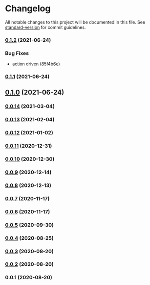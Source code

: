 # Changelog

All notable changes to this project will be documented in this file. See [standard-version](https://github.com/conventional-changelog/standard-version) for commit guidelines.

### [0.1.2](https://github.com/adventurer-tech/kanban-sdk-js/compare/v0.1.1...v0.1.2) (2021-06-24)


### Bug Fixes

* action driven ([85f4b6e](https://github.com/adventurer-tech/kanban-sdk-js/commit/85f4b6e69ad9cc4c5389c49203cd3d31e77cf354))

### [0.1.1](https://github.com/adventurer-tech/kanban-sdk-js/compare/v0.1.0...v0.1.1) (2021-06-24)

## [0.1.0](https://github.com/36node/kanban-sdk-js/compare/v0.0.14...v0.1.0) (2021-06-24)

### [0.0.14](https://github.com/36node/kanban-sdk-js/compare/v0.0.13...v0.0.14) (2021-03-04)

### [0.0.13](https://github.com/36node/kanban-sdk-js/compare/v0.0.12...v0.0.13) (2021-02-04)

### [0.0.12](https://github.com/36node/kanban-sdk-js/compare/v0.0.11...v0.0.12) (2021-01-02)

### [0.0.11](https://github.com/36node/kanban-sdk-js/compare/v0.0.10...v0.0.11) (2020-12-31)

### [0.0.10](https://github.com/36node/kanban-sdk-js/compare/v0.0.9...v0.0.10) (2020-12-30)

### [0.0.9](https://github.com/36node/kanban-sdk-js/compare/v0.0.8...v0.0.9) (2020-12-14)

### [0.0.8](https://github.com/36node/kanban-sdk-js/compare/v0.0.7...v0.0.8) (2020-12-13)

### [0.0.7](https://github.com/36node/kanban-sdk-js/compare/v0.0.6...v0.0.7) (2020-11-17)

### [0.0.6](https://github.com/36node/kanban-sdk-js/compare/v0.0.5...v0.0.6) (2020-11-17)

### [0.0.5](https://github.com/36node/kanban-sdk-js/compare/v0.0.4...v0.0.5) (2020-09-30)

### [0.0.4](https://github.com/36node/kanban-sdk-js/compare/v0.0.3...v0.0.4) (2020-08-25)

### [0.0.3](https://github.com/36node/kanban-sdk-js/compare/v0.0.2...v0.0.3) (2020-08-20)

### [0.0.2](https://github.com/36node/kanban-sdk-js/compare/v0.0.1...v0.0.2) (2020-08-20)

### 0.0.1 (2020-08-20)
